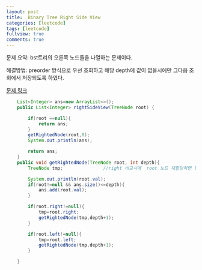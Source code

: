 ```yaml
---
layout: post
title:  Binary Tree Right Side View
categories: [leetcode]
tags: [leetcode]
fullview: true
comments: true
---
```



문제 요약: bst트리의 오른쪽 노드들을 나열하는 문제이다.<br>

해결방법:  preorder 방식으로 우선 조회하고 해당 depth에 값이 없을시에만 그다음 조회에서 저장되도록 하였다.<br>


<a class="btn btn-default" href="https://leetcode.com/problems/binary-tree-right-side-view/?envType=study-plan-v2&envId=top-interview-150"> 문제 링크

```java
    List<Integer> ans=new ArrayList<>();
    public List<Integer> rightSideView(TreeNode root) {

        if(root ==null){
            return ans;
        }
        getRightedNode(root,0);
        System.out.println(ans);

        return ans;
    }
    public void getRightedNode(TreeNode root, int depth){
        TreeNode tmp;               //right 비교시에  root 노드 재할당하면 left때 오류 되므로 tmp 사용

        System.out.println(root.val);
        if(root!=null && ans.size()<=depth){
            ans.add(root.val);
        }

        if(root.right!=null){
            tmp=root.right;
            getRightedNode(tmp,depth+1);
        }

        if(root.left!=null){
            tmp=root.left;
            getRightedNode(tmp,depth+1);
        }

    }
```